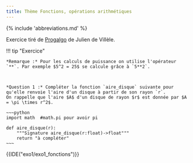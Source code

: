 ```yaml
---
title: Thème Fonctions, opérations arithmétiques
---
```


{% include 'abbreviations.md' %}

Exercice tiré de  [Progalgo](https://progalgo.fr/) de Julien de Villèle.

!!! tip "Exercice"

    *Remarque :* Pour les calculs de puissance on utilise l'opérateur `**`. Par exemple $5^2 = 25$ se calcule grâce à `5**2`.  



    *Question 1 :* Compléter la fonction `aire_disque` suivante pour qu'elle renvoie l'aire d'un disque à partir de son rayon `r`.  
    On rappelle que l'aire $A$ d'un disque de rayon $r$ est donnée par $A = \pi \times r^2$.

    ~~~python
    import math  #math.pi pour avoir pi

    def aire_disque(r): 
        """Signature aire_disque(r:float)->float"""       
        return "à compléter"
    ~~~


{{IDE("exo1/exo1_fonctions")}} 